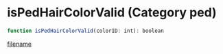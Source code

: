 # isPedHairColorValid (Category ped)

```js
function isPedHairColorValid(colorID: int): boolean
```

[filename](isPedHairColorValid_m.md ':include')
